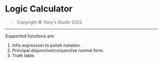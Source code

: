 # Logic Calculator

> Copyright &copy; Tony's Studio 2022

---

Supported functions are:

1. Infix expression to polish notation.
2. Principal disjunctive/conjunctive normal form.
3. Truth table.
